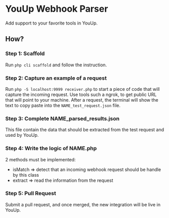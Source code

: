 # YouUp Webhook Parser

Add support to your favorite tools in YouUp.

## How?

### Step 1: Scaffold

Run `php cli scaffold` and follow the instruction.

### Step 2: Capture an example of a request

Run `php -S localhost:9999 receiver.php` to start a piece of code that will capture the incoming request.
Use tools such a ngrok, to get public URL that will point to your machine.
After a request, the terminal will show the text to copy paste into the `NAME_test_request.json` file.

### Step 3: Complete NAME_parsed_results.json
This file contain the data that should be extracted from the test request and used by YouUp.


### Step 4: Write the logic of NAME.php
2 methods must be implemented:
- isMatch => detect that an incoming webhook request should be handle by this class
- extract => read the information from the request

### Step 5: Pull Request
Submit a pull request, and once merged, the new integration will be live in YouUp. 

